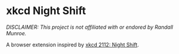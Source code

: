 # xkcd Night Shift

*DISCLAIMER: This project is not affiliated with or endored by Randall Munroe.*

A browser extension inspired by [xkcd 2112: Night Shift](https://xkcd.com/2112/).
